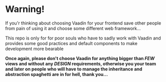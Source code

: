 # Warning!
If you'r thinking about choosing Vaadin for your frontend save other people from pain 
of using it and choose some different web framework...

This repo is only for for poor souls who have to sadly work with Vaadin and provides
some good practices and default components to make development more bearable

**Once again, please don't choose Vaadin for anything bigger than *FEW* views and without 
any *DESIGN* requirements, otherwise you your team and later on people who will have to manage
the inheritance and abstraction spaghetti are in for hell, thank you...**